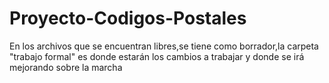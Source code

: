 # Proyecto-Codigos-Postales
En los archivos que se encuentran libres,se tiene como borrador,la carpeta "trabajo formal" es donde estarán los cambios a trabajar y donde se irá mejorando sobre la marcha

